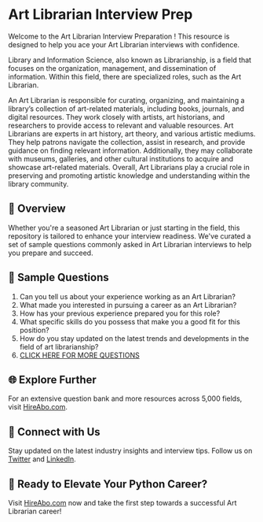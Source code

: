 # Art Librarian Interview Prep

Welcome to the Art Librarian Interview Preparation ! This resource is designed to help you ace your Art Librarian interviews with confidence.

Library and Information Science, also known as Librarianship, is a field that focuses on the organization, management, and dissemination of information. Within this field, there are specialized roles, such as the Art Librarian. 

An Art Librarian is responsible for curating, organizing, and maintaining a library’s collection of art-related materials, including books, journals, and digital resources. They work closely with artists, art historians, and researchers to provide access to relevant and valuable resources. Art Librarians are experts in art history, art theory, and various artistic mediums. They help patrons navigate the collection, assist in research, and provide guidance on finding relevant information. Additionally, they may collaborate with museums, galleries, and other cultural institutions to acquire and showcase art-related materials. Overall, Art Librarians play a crucial role in preserving and promoting artistic knowledge and understanding within the library community.

## 🚀 Overview

Whether you're a seasoned Art Librarian or just starting in the field, this repository is tailored to enhance your interview readiness. We've curated a set of sample questions commonly asked in Art Librarian interviews to help you prepare and succeed.

## 📝 Sample Questions

1. Can you tell us about your experience working as an Art Librarian?
2. What made you interested in pursuing a career as an Art Librarian?
3. How has your previous experience prepared you for this role?
4. What specific skills do you possess that make you a good fit for this position?
5. How do you stay updated on the latest trends and developments in the field of art librarianship?
6. [CLICK HERE FOR MORE QUESTIONS](https://hireabo.com/job/18_0_28/Art%20Librarian)

## 🌐 Explore Further

For an extensive question bank and more resources across 5,000 fields, visit [HireAbo.com](https://www.hireabo.com).

## 📱 Connect with Us

Stay updated on the latest industry insights and interview tips. Follow us on [Twitter](https://twitter.com/hireabo) and [LinkedIn](https://www.linkedin.com/in/hire-abo-3609972a8/).

## 🚀 Ready to Elevate Your Python Career?

Visit [HireAbo.com](https://www.hireabo.com) now and take the first step towards a successful Art Librarian career!